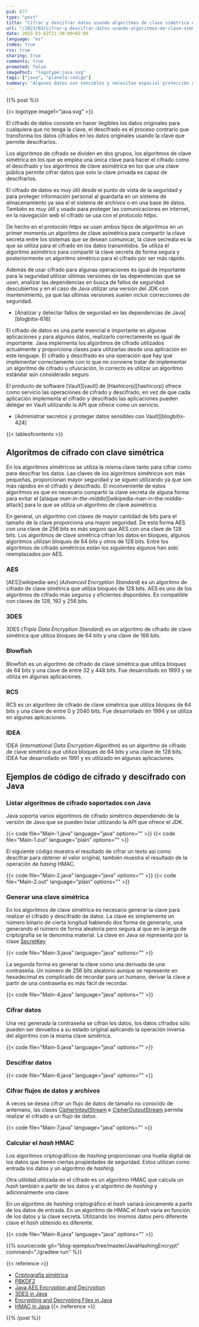 ```yaml
---
pid: 677
type: "post"
title: "Cifrar y descifrar datos usando algoritmos de clave simétrica con Java"
url: "/2023/03/cifrar-y-descifrar-datos-usando-algoritmos-de-clave-simetrica-con-java/"
date: 2023-03-02T21:30:00+02:00
language: "es"
index: true
rss: true
sharing: true
comments: true
promoted: false
imagePost: "logotype:java.svg"
tags: ["java", "planeta-codigo"]
summary: "Algunos datos son sensibles y necesitan especial protección como los datos personales, bancarios o relacionados con la seguridad como contraseñas. Para minimizar los riesgos de seguridad en caso de un fallo se suele cifrar los datos al persistirlos en la base de datos de modo que en caso de la base de datos sea filtrada los datos sigan protegidos siempre y cuando la clave que permite descifrarlos no se ha filtrado también. Java ofrece clases en su JDK que implementan los principales algoritmos para cifrar y descifrar datos."
---
```


{{% post %}}

{{< logotype image1="java.svg" >}}

El cifrado de datos consiste en hacer ilegibles los datos originales para cualquiera que no tenga la clave, el descifrado es el proceso contrario que transforma los datos cifrados en los datos originales usando la clave que permite descifrarlos.

Los algoritmos de cifrado se dividen en dos grupos, los algoritmos de clave simétrica en los que se emplea una única clave para hacer el cifrado como el descifrado y los algoritmos de clave asimétrica en los que una clave pública permite cifrar datos que solo la clave privada es capaz de descifrarlos.

El cifrado de datos es muy útil desde el punto de vista de la seguridad y para proteger información personal al guardarla en un sistema de almacenamiento ya sea el el sistema de archivos o en una base de datos. También es muy útil y usado para proteger las comunicaciones en internet, en la navegación web el cifrado se usa con el protocolo _https_.

De hecho en el protocolo _https_ se usan ambos tipos de algoritmos en un primer momento un algoritmo de clave asimétrica para compartir la clave secreta entre los sistemas que se desean comunicar, la clave secreata es la que se utiliza para el cifrado en los datos transmitidos. Se utiliza el algoritmo asimétrico para compartir la clave secreta de forma segura y posteriormente un algoritmo simétrico para el cifrado por ser más rápido.

Además de usar cifrado para algunas operaciones es igual de importante para la seguridad utilizar últimas versiones de las dependencias que se usen, analizar las dependencias en busca de fallos de seguridad descubiertos y en el caso de Java utilizar una versión del JDK con mantenimiento, ya que las últimas versiones suelen incluir correcciones de seguridad.

* [Analizar y detectar fallos de seguridad en las dependencias de Java][blogbitix-616]

El cifrado de datos es una parte esencial e importante en algunas aplicaciones y para algunos datos, realizarlo correctamente es igual de importante. Java implementa los algoritmos de cifrado utilizados actualmente y proporciona clases para utilizarlas desde una aplicación en este lenguaje. El cifrado y descifrado es una operación que hay que implementar correctamente con lo que no conviene tratar de implementar un algoritmo de cifrado u ofuscación, lo correcto es utilizar un algoritmo estándar aún considerado seguro.

El producto de software [Vault][vault] de [Hashicorp][hashicorp] ofrece como servicio las operaciones de cifrado y descifrado, en vez de que cada aplicación implementa el cifrado y descifrado las aplicaciones pueden delegar en Vault utilizando la API que ofrece como un servicio.

* [Administrar secretos y proteger datos sensibles con Vault][blogbitix-424]

{{< tableofcontents >}}

## Algoritmos de cifrado con clave simétrica

En los algoritmos simétricos se utiliza la misma clave tanto para cifrar como para descifrar los datos. Las claves de los algoritmos simétricos son más pequeñas, proporcionan mayor seguridad y se siguen utilizando ya que son más rápidos en el cifrado y descifrado. El inconveniente de estos algoritmos es que es necesario compartir la clave secreta de alguna forma para evitar el [ataque _man-in-the-middle_][wikipedia-man-in-the-middle-attack] para lo que se utiliza un algoritmo de clave asimétrica.

En general, un algoritmo con claves de mayor cantidad de bits para el tamaño de la clave proporciona una mayor seguridad. De esta forma AES con una clave de 256 bits es más seguro que AES con una clave de 128 bits.  Los algoritmos de clave simétrica cifran los datos en bloques, algunos algoritmos utilizan bloques de 64 bits y otros de 128 bits. Entre los algoritmos de cifrado simétricos están los siguientes algunos han sido reemplazados por AES.

### AES

[AES][wikipedia-aes] (_Advanced Encryption Standard_) es un algoritmo de cifrado de clave simétrica que utiliza bloques de 128 bits. AES es uno de los algoritmos de cifrado más seguros y eficientes disponibles. Es compatible con claves de 128, 192 y 256 bits.

### 3DES

3DES (_Triple Data Encryption Standard_) es un algoritmo de cifrado de clave simétrica que utiliza bloques de 64 bits y una clave de 168 bits.

### Blowfish

Blowfish es un algoritmo de cifrado de clave simétrica que utiliza bloques de 64 bits y una clave de entre 32 y 448 bits. Fue desarrollado en 1993 y se utiliza en algunas aplicaciones.

### RC5

RC5 es un algoritmo de cifrado de clave simétrica que utiliza bloques de 64 bits y una clave de entre 0 y 2040 bits. Fue desarrollado en 1994 y se utiliza en algunas aplicaciones.

### IDEA

IDEA (_International Data Encryption Algorithm_) es un algoritmo de cifrado de clave simétrica que utiliza bloques de 64 bits y una clave de 128 bits. IDEA fue desarrollado en 1991 y es utilizado en algunas aplicaciones.

## Ejemplos de código de cifrado y descifrado con Java

### Listar algoritmos de cifrado soportados con Java

Java soporta varios algoritmos de cifrado simétrico dependiendo de la versión de Java que se pueden listar utilizando la API que ofrece el JDK.

{{< code file="Main-1.java" language="java" options="" >}}
{{< code file="Main-1.out" language="plain" options="" >}}

El siguiente código muestra el resultado de cifrar un texto asi como descifrar para obtener el valor original, también muestra el resultado de la operación de _hasing_ HMAC.

{{< code file="Main-2.java" language="java" options="" >}}
{{< code file="Main-2.out" language="plain" options="" >}}

### Generar una clave simétrica

En los algoritmos de clave simétrica es necesario generar la clave para realizar el cifrado y descifrado de datos. La clave es simplemente un número binario de cierta longitud habiendo dos forma de generarlo, una generando el número de forma aleatoria pero segura al que en la jerga de criptografía se le denomina material.  La clave en Java se representa por la clase [SecretKey](javadoc17:java.base/javax/crypto/SecretKey.html)

{{< code file="Main-3.java" language="java" options="" >}}

La segunda forma es generar la clave como una derivada de una contraseña. Un número de 256 bits aleatorio aunque se represente en hexadecimal es complicado de recordar para un humano, derivar la clave a partir de una contraseña es más fácil de recordar.

{{< code file="Main-4.java" language="java" options="" >}}

### Cifrar datos

Una vez generada la contraseña se cifran los datos, los datos cifrados sólo pueden ser devueltos a su estado original aplicando la operación inversa del algoritmo con la misma clave simétrica.

{{< code file="Main-5.java" language="java" options="" >}}

### Descifrar datos

{{< code file="Main-6.java" language="java" options="" >}}

### Cifrar flujos de datos y archivos

A veces se desea cifrar un flujo de datos de tamaño no conocido de antemano, las clases [CipherIntputStream](javadoc17:java.base/javax/crypto/CipherInputStream.html) e [CipherOutputStream](javadoc17:java.base/javax/crypto/CipherOutputStream.html) permite realizar el cifrado a un flujo de datos.

{{< code file="Main-7.java" language="java" options="" >}}

### Calcular el _hash_ HMAC

Los algoritmos criptográficos de _hashing_ proporcionan una huella digital de los datos que tienen ciertas propiedades de seguridad. Estos utilizan como entrada los datos y un algoritmo de _hashing_.

Otra utilidad utilizada en el cifrado es un algoritmo HMAC que calcula un _hash_ también a partir de los datos y el algoritmo de _hashing_ y adicionalmente una clave.

En un algoritmo de _hashing_ criptográfico el _hash_ variará únicamente a partir de los datos de entrada. En un algoritmo de HMAC el _hash_ varía en función de los datos y la clave secreta. Utilizando los mismos datos pero diferente clave el _hash_ obtenido es diferente.

{{< code file="Main-8.java" language="java" options="" >}}

{{% sourcecode git="blog-ejemplos/tree/master/JavaHashingEncrypt" command="./gradlew run" %}}

{{< reference >}}
* [Criptografía simétrica](https://es.wikipedia.org/wiki/Criptograf%C3%ADa_sim%C3%A9trica)
* [PBKDF2](https://en.wikipedia.org/wiki/PBKDF2)
* [Java AES Encryption and Decryption](https://www.baeldung.com/java-aes-encryption-decryption)
* [3DES in Java](https://www.baeldung.com/java-3des)
* [Encrypting and Decrypting Files in Java](https://www.baeldung.com/java-cipher-input-output-stream)
* [HMAC in Java](https://www.baeldung.com/java-hmac)
{{< /reference >}}

{{% /post %}}